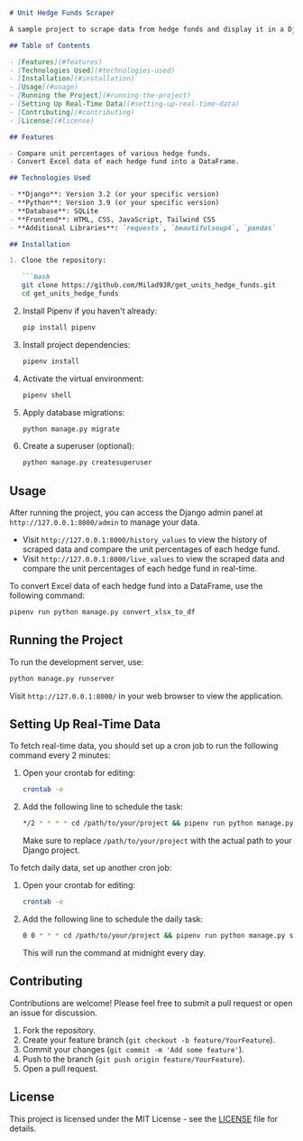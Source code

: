 ```markdown
# Unit Hedge Funds Scraper

A sample project to scrape data from hedge funds and display it in a Django application.

## Table of Contents

- [Features](#features)
- [Technologies Used](#technologies-used)
- [Installation](#installation)
- [Usage](#usage)
- [Running the Project](#running-the-project)
- [Setting Up Real-Time Data](#setting-up-real-time-data)
- [Contributing](#contributing)
- [License](#license)

## Features

- Compare unit percentages of various hedge funds.
- Convert Excel data of each hedge fund into a DataFrame.

## Technologies Used

- **Django**: Version 3.2 (or your specific version)
- **Python**: Version 3.9 (or your specific version)
- **Database**: SQLite
- **Frontend**: HTML, CSS, JavaScript, Tailwind CSS
- **Additional Libraries**: `requests`, `beautifulsoup4`, `pandas`

## Installation

1. Clone the repository:

   ```bash
   git clone https://github.com/Milad93R/get_units_hedge_funds.git
   cd get_units_hedge_funds
   ```

2. Install Pipenv if you haven't already:

   ```bash
   pip install pipenv
   ```

3. Install project dependencies:

   ```bash
   pipenv install
   ```

4. Activate the virtual environment:

   ```bash
   pipenv shell
   ```

5. Apply database migrations:

   ```bash
   python manage.py migrate
   ```

6. Create a superuser (optional):

   ```bash
   python manage.py createsuperuser
   ```

## Usage

After running the project, you can access the Django admin panel at `http://127.0.0.1:8000/admin` to manage your data.

- Visit `http://127.0.0.1:8000/history_values` to view the history of scraped data and compare the unit percentages of each hedge fund.
- Visit `http://127.0.0.1:8000/live_values` to view the scraped data and compare the unit percentages of each hedge fund in real-time.

To convert Excel data of each hedge fund into a DataFrame, use the following command:

```bash
pipenv run python manage.py convert_xlsx_to_df
```

## Running the Project

To run the development server, use:

```bash
python manage.py runserver
```

Visit `http://127.0.0.1:8000/` in your web browser to view the application.

## Setting Up Real-Time Data

To fetch real-time data, you should set up a cron job to run the following command every 2 minutes:

1. Open your crontab for editing:

   ```bash
   crontab -e
   ```

2. Add the following line to schedule the task:

   ```bash
   */2 * * * * cd /path/to/your/project && pipenv run python manage.py update_units
   ```

   Make sure to replace `/path/to/your/project` with the actual path to your Django project.

To fetch daily data, set up another cron job:

1. Open your crontab for editing:

   ```bash
   crontab -e
   ```

2. Add the following line to schedule the daily task:

   ```bash
   0 0 * * * cd /path/to/your/project && pipenv run python manage.py save_percent_unit
   ```

   This will run the command at midnight every day.

## Contributing

Contributions are welcome! Please feel free to submit a pull request or open an issue for discussion.

1. Fork the repository.
2. Create your feature branch (`git checkout -b feature/YourFeature`).
3. Commit your changes (`git commit -m 'Add some feature'`).
4. Push to the branch (`git push origin feature/YourFeature`).
5. Open a pull request.

## License

This project is licensed under the MIT License - see the [LICENSE](LICENSE) file for details.
```